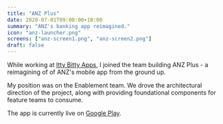 ```yaml
---
title: "ANZ Plus"
date: 2020-07-01T09:00:00+10:00
summary: "ANZ's banking app reimagined."
icon: "anz-launcher.png"
screens: ["anz-screen1.png", "anz-screen2.png"]
draft: false
---
```


While working at [Itty Bitty Apps](https://www.ittybittyapps.com/), I joined the team building ANZ Plus - a reimagining of of ANZ's mobile app from the ground up.

My position was on the Enablement team. We drove the architectural direction of the project, along with providing foundational components for feature teams to consume.

The app is currently live on [Google Play](https://play.google.com/store/apps/details?id=com.anz.lotus).
